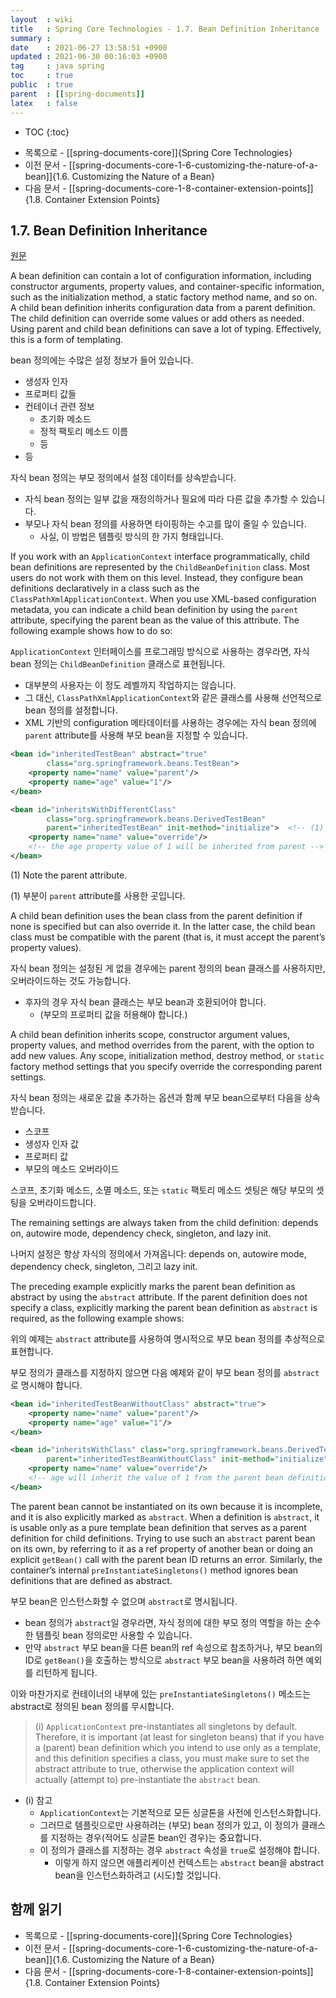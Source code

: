 ```yaml
---
layout  : wiki
title   : Spring Core Technologies - 1.7. Bean Definition Inheritance
summary : 
date    : 2021-06-27 13:58:51 +0900
updated : 2021-06-30 00:16:03 +0900
tag     : java spring
toc     : true
public  : true
parent  : [[spring-documents]]
latex   : false
---
```

* TOC
{:toc}

- 목록으로 - [[spring-documents-core]]{Spring Core Technologies}
- 이전 문서 - [[spring-documents-core-1-6-customizing-the-nature-of-a-bean]]{1.6. Customizing the Nature of a Bean}
- 다음 문서 - [[spring-documents-core-1-8-container-extension-points]]{1.8. Container Extension Points}

## 1.7. Bean Definition Inheritance

[원문]( https://docs.spring.io/spring-framework/docs/5.3.7/reference/html/core.html#beans-child-bean-definitions )

>
A bean definition can contain a lot of configuration information, including constructor arguments, property values, and container-specific information, such as the initialization method, a static factory method name, and so on. A child bean definition inherits configuration data from a parent definition. The child definition can override some values or add others as needed. Using parent and child bean definitions can save a lot of typing. Effectively, this is a form of templating.

bean 정의에는 수많은 설정 정보가 들어 있습니다.
- 생성자 인자
- 프로퍼티 값들
- 컨테이너 관련 정보
    - 초기화 메소드
    - 정적 팩토리 메소드 이름
    - 등
- 등

자식 bean 정의는 부모 정의에서 설정 데이터를 상속받습니다.
- 자식 bean 정의는 일부 값을 재정의하거나 필요에 따라 다른 값을 추가할 수 있습니다.
- 부모나 자식 bean 정의를 사용하면 타이핑하는 수고를 많이 줄일 수 있습니다.
    - 사실, 이 방법은 템플릿 방식의 한 가지 형태입니다.

>
If you work with an `ApplicationContext` interface programmatically, child bean definitions are represented by the `ChildBeanDefinition` class. Most users do not work with them on this level. Instead, they configure bean definitions declaratively in a class such as the `ClassPathXmlApplicationContext`. When you use XML-based configuration metadata, you can indicate a child bean definition by using the `parent` attribute, specifying the parent bean as the value of this attribute. The following example shows how to do so:

`ApplicationContext` 인터페이스를 프로그래밍 방식으로 사용하는 경우라면, 자식 bean 정의는 `ChildBeanDefinition` 클래스로 표현됩니다.
- 대부분의 사용자는 이 정도 레벨까지 작업하지는 않습니다.
- 그 대신, `ClassPathXmlApplicationContext`와 같은 클래스를 사용해 선언적으로 bean 정의를 설정합니다.
- XML 기반의 configuration 메타데이터를 사용하는 경우에는 자식 bean 정의에 `parent` attribute를 사용해 부모 bean을 지정할 수 있습니다.

```xml
<bean id="inheritedTestBean" abstract="true"
        class="org.springframework.beans.TestBean">
    <property name="name" value="parent"/>
    <property name="age" value="1"/>
</bean>

<bean id="inheritsWithDifferentClass"
        class="org.springframework.beans.DerivedTestBean"
        parent="inheritedTestBean" init-method="initialize">  <!-- (1) -->
    <property name="name" value="override"/>
    <!-- the age property value of 1 will be inherited from parent -->
</bean>
```

>
(1) Note the parent attribute.

(1) 부분이 `parent` attribute를 사용한 곳입니다.

>
A child bean definition uses the bean class from the parent definition if none is specified but can also override it. In the latter case, the child bean class must be compatible with the parent (that is, it must accept the parent’s property values).

자식 bean 정의는 설정된 게 없을 경우에는 parent 정의의 bean 클래스를 사용하지만, 오버라이드하는 것도 가능합니다.
- 후자의 경우 자식 bean 클래스는 부모 bean과 호환되어야 합니다.
    - (부모의 프로퍼티 값을 허용해야 합니다.)

>
A child bean definition inherits scope, constructor argument values, property values, and method overrides from the parent, with the option to add new values. Any scope, initialization method, destroy method, or `static` factory method settings that you specify override the corresponding parent settings.

자식 bean 정의는 새로운 값을 추가하는 옵션과 함께 부모 bean으로부터 다음을 상속받습니다.

- 스코프
- 생성자 인자 값
- 프로퍼티 값
- 부모의 메소드 오버라이드

스코프, 초기화 메소드, 소멸 메소드, 또는 `static` 팩토리 메소드 셋팅은 해당 부모의 셋팅을 오버라이드합니다.

>
The remaining settings are always taken from the child definition: depends on, autowire mode, dependency check, singleton, and lazy init.

나머지 설정은 항상 자식의 정의에서 가져옵니다: depends on, autowire mode, dependency check, singleton, 그리고 lazy init.

>
The preceding example explicitly marks the parent bean definition as abstract by using the `abstract` attribute. If the parent definition does not specify a class, explicitly marking the parent bean definition as `abstract` is required, as the following example shows:

위의 예제는 `abstract` attribute를 사용하여 명시적으로 부모 bean 정의를 추상적으로 표현합니다.

부모 정의가 클래스를 지정하지 않으면 다음 예제와 같이 부모 bean 정의를 `abstract`로 명시해야 합니다.

```xml
<bean id="inheritedTestBeanWithoutClass" abstract="true">
    <property name="name" value="parent"/>
    <property name="age" value="1"/>
</bean>

<bean id="inheritsWithClass" class="org.springframework.beans.DerivedTestBean"
        parent="inheritedTestBeanWithoutClass" init-method="initialize">
    <property name="name" value="override"/>
    <!-- age will inherit the value of 1 from the parent bean definition-->
</bean>
```

>
The parent bean cannot be instantiated on its own because it is incomplete, and it is also explicitly marked as `abstract`. When a definition is `abstract`, it is usable only as a pure template bean definition that serves as a parent definition for child definitions. Trying to use such an `abstract` parent bean on its own, by referring to it as a ref property of another bean or doing an explicit `getBean()` call with the parent bean ID returns an error. Similarly, the container’s internal `preInstantiateSingletons()` method ignores bean definitions that are defined as abstract.

부모 bean은 인스턴스화할 수 없으며 `abstract`로 명시됩니다.
- bean 정의가 `abstract`일 경우라면, 자식 정의에 대한 부모 정의 역할을 하는 순수한 템플릿 bean 정의로만 사용할 수 있습니다.
- 만약 `abstract` 부모 bean을 다른 bean의 ref 속성으로 참조하거나, 부모 bean의 ID로 `getBean()`을 호출하는 방식으로 `abstract` 부모 bean을 사용하려 하면 예외를 리턴하게 됩니다.

이와 마찬가지로 컨테이너의 내부에 있는 `preInstantiateSingletons()` 메소드는 abstract로 정의된 bean 정의를 무시합니다.

> (i)
`ApplicationContext` pre-instantiates all singletons by default. Therefore, it is important (at least for singleton beans) that if you have a (parent) bean definition which you intend to use only as a template, and this definition specifies a class, you must make sure to set the abstract attribute to true, otherwise the application context will actually (attempt to) pre-instantiate the `abstract` bean.

- (i) 참고
    - `ApplicationContext`는 기본적으로 모든 싱글톤을 사전에 인스턴스화합니다.
    - 그러므로 템플릿으로만 사용하려는 (부모) bean 정의가 있고, 이 정의가 클래스를 지정하는 경우(적어도 싱글톤 bean인 경우)는 중요합니다.
    - 이 정의가 클래스를 지정하는 경우 `abstract` 속성을 `true`로 설정해야 합니다.
        - 이렇게 하지 않으면 애플리케이션 컨텍스트는 `abstract` bean을 abstract bean을 인스턴스화하려고 (시도)할 것입니다.

## 함께 읽기

- 목록으로 - [[spring-documents-core]]{Spring Core Technologies}
- 이전 문서 - [[spring-documents-core-1-6-customizing-the-nature-of-a-bean]]{1.6. Customizing the Nature of a Bean}
- 다음 문서 - [[spring-documents-core-1-8-container-extension-points]]{1.8. Container Extension Points}

